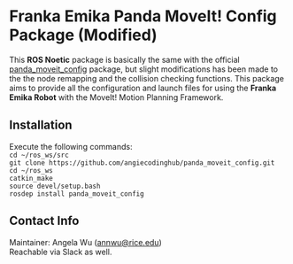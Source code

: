 # Franka Emika Panda MoveIt! Config Package (Modified)

This **ROS Noetic** package is basically the same with the official [panda_moveit_config](https://github.com/ros-planning/panda_moveit_config) package, but slight modifications has been made to the the node remapping and the collision checking functions. This package aims to provide all the configuration and launch files for using the **Franka Emika Robot** with the MoveIt! Motion Planning Framework.

## Installation

Execute the following commands:<br>
`cd ~/ros_ws/src`<br>
`git clone https://github.com/angiecodinghub/panda_moveit_config.git`<br>
`cd ~/ros_ws`<br>
`catkin_make`<br>
`source devel/setup.bash`<br>
`rosdep install panda_moveit_config`<br>

## Contact Info

Maintainer: Angela Wu (annwu@rice.edu) <br>
Reachable via Slack as well.
